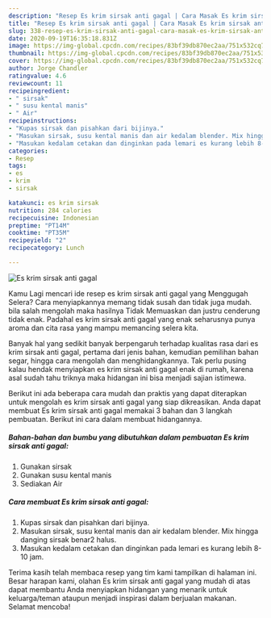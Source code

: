 ```yaml
---
description: "Resep Es krim sirsak anti gagal | Cara Masak Es krim sirsak anti gagal Yang Lezat"
title: "Resep Es krim sirsak anti gagal | Cara Masak Es krim sirsak anti gagal Yang Lezat"
slug: 338-resep-es-krim-sirsak-anti-gagal-cara-masak-es-krim-sirsak-anti-gagal-yang-lezat
date: 2020-09-19T16:35:18.831Z
image: https://img-global.cpcdn.com/recipes/83bf39db870ec2aa/751x532cq70/es-krim-sirsak-anti-gagal-foto-resep-utama.jpg
thumbnail: https://img-global.cpcdn.com/recipes/83bf39db870ec2aa/751x532cq70/es-krim-sirsak-anti-gagal-foto-resep-utama.jpg
cover: https://img-global.cpcdn.com/recipes/83bf39db870ec2aa/751x532cq70/es-krim-sirsak-anti-gagal-foto-resep-utama.jpg
author: Jorge Chandler
ratingvalue: 4.6
reviewcount: 11
recipeingredient:
- " sirsak"
- " susu kental manis"
- " Air"
recipeinstructions:
- "Kupas sirsak dan pisahkan dari bijinya."
- "Masukan sirsak, susu kental manis dan air kedalam blender. Mix hingga danging sirsak benar2 halus."
- "Masukan kedalam cetakan dan dinginkan pada lemari es kurang lebih 8-10 jam."
categories:
- Resep
tags:
- es
- krim
- sirsak

katakunci: es krim sirsak 
nutrition: 284 calories
recipecuisine: Indonesian
preptime: "PT14M"
cooktime: "PT35M"
recipeyield: "2"
recipecategory: Lunch

---
```



![Es krim sirsak anti gagal](https://img-global.cpcdn.com/recipes/83bf39db870ec2aa/751x532cq70/es-krim-sirsak-anti-gagal-foto-resep-utama.jpg)

Kamu Lagi mencari ide resep es krim sirsak anti gagal yang Menggugah Selera? Cara menyiapkannya memang tidak susah dan tidak juga mudah. bila salah mengolah maka hasilnya Tidak Memuaskan dan justru cenderung tidak enak. Padahal es krim sirsak anti gagal yang enak seharusnya punya aroma dan cita rasa yang mampu memancing selera kita.

Banyak hal yang sedikit banyak berpengaruh terhadap kualitas rasa dari es krim sirsak anti gagal, pertama dari jenis bahan, kemudian pemilihan bahan segar, hingga cara mengolah dan menghidangkannya. Tak perlu pusing kalau hendak menyiapkan es krim sirsak anti gagal enak di rumah, karena asal sudah tahu triknya maka hidangan ini bisa menjadi sajian istimewa.




Berikut ini ada beberapa cara mudah dan praktis yang dapat diterapkan untuk mengolah es krim sirsak anti gagal yang siap dikreasikan. Anda dapat membuat Es krim sirsak anti gagal memakai 3 bahan dan 3 langkah pembuatan. Berikut ini cara dalam membuat hidangannya.

<!--inarticleads1-->

##### Bahan-bahan dan bumbu yang dibutuhkan dalam pembuatan Es krim sirsak anti gagal:

1. Gunakan  sirsak
1. Gunakan  susu kental manis
1. Sediakan  Air




<!--inarticleads2-->

##### Cara membuat Es krim sirsak anti gagal:

1. Kupas sirsak dan pisahkan dari bijinya.
1. Masukan sirsak, susu kental manis dan air kedalam blender. Mix hingga danging sirsak benar2 halus.
1. Masukan kedalam cetakan dan dinginkan pada lemari es kurang lebih 8-10 jam.




Terima kasih telah membaca resep yang tim kami tampilkan di halaman ini. Besar harapan kami, olahan Es krim sirsak anti gagal yang mudah di atas dapat membantu Anda menyiapkan hidangan yang menarik untuk keluarga/teman ataupun menjadi inspirasi dalam berjualan makanan. Selamat mencoba!

